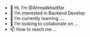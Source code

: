 - 👋 Hi, I’m @Ahmadkhadifar
- 👀 I’m interested in Backend Develop
- 🌱 I’m currently learning ....
- 💞️ I’m looking to collaborate on ...
- 📫 How to reach me ...

<!---
Ahmadkhadifar/Ahmadkhadifar is a ✨ special ✨ repository because its `README.md` (this file) appears on your GitHub profile.
You can click the Preview link to take a look at your changes.
--->

